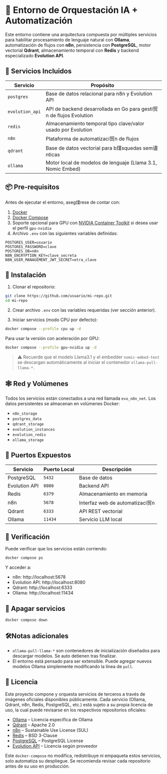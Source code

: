 # 🔧 Entorno de Orquestación IA + Automatización

Este entorno contiene una arquitectura compuesta por múltiples servicios para habilitar procesamiento de lenguaje natural con **Ollama**, automatización de flujos con **n8n**, persistencia con **PostgreSQL**, motor vectorial **Qdrant**, almacenamiento temporal con **Redis** y backend especializado **Evolution API**. 

## 🧱 Servicios Incluidos

| Servicio        | Propósito |
|----------------|----------|
| `postgres`     | Base de datos relacional para n8n y Evolution API |
| `evolution_api`| API de backend desarrollada en Go para gesti贸n de flujos Evolution |
| `redis`        | Almacenamiento temporal tipo clave/valor usado por Evolution |
| `n8n`          | Plataforma de automatizaci贸n de flujos |
| `qdrant`       | Base de datos vectorial para b煤squedas sem谩nticas |
| `ollama`       | Motor local de modelos de lenguaje (Llama 3.1, Nomic Embed) |

## 📦 Pre-requisitos

Antes de ejecutar el entorno, aseg煤rese de contar con:

1. [Docker](https://docs.docker.com/get-docker/) 
2. [Docker Compose](https://docs.docker.com/compose/install/) 
3. Soporte opcional para GPU con [NVIDIA Container Toolkit](https://docs.nvidia.com/datacenter/cloud-native/container-toolkit/install-guide.html) si desea usar el perfil `gpu-nvidia`  
4. Archivo `.env` con las siguientes variables definidas:

```env
POSTGRES_USER=usuario
POSTGRES_PASSWORD=clave
POSTGRES_DB=n8n
N8N_ENCRYPTION_KEY=clave_secreta
N8N_USER_MANAGEMENT_JWT_SECRET=otra_clave
```

## 🚀 Instalación

1. Clonar el repositorio:

```bash
git clone https://github.com/usuario/mi-repo.git
cd mi-repo
```

2. Crear archivo `.env` con las variables requeridas (ver sección anterior).

3. Iniciar servicios (modo CPU por defecto):

```bash
docker compose --profile cpu up -d
```

Para usar la versión con aceleración por GPU:

```bash
docker compose --profile gpu-nvidia up -d
```

> ⚠️ Recuerde que el modelo Llama3.1 y el embedder `nomic-embed-text` se descargan automáticamente al iniciar el contenedor `ollama-pull-llama-*`.

## 🕸️ Red y Volúmenes

Todos los servicios están conectados a una red llamada `evo_n8n_net`. Los datos persistentes se almacenan en volúmenes Docker:

- `n8n_storage`
- `postgres_data`
- `qdrant_storage`
- `evolution_instances`
- `evolution_redis`
- `ollama_storage`

## 📍 Puertos Expuestos

| Servicio     | Puerto Local | Descripción |
|--------------|--------------|-------------|
| PostgreSQL   | `5432`       | Base de datos |
| Evolution API| `8080`       | Backend API |
| Redis        | `6379`       | Almacenamiento en memoria |
| n8n          | `5678`       | Interfaz web de automatizaci贸n |
| Qdrant       | `6333`       | API REST vectorial |
| Ollama       | `11434`      | Servicio LLM local |

## 🧪 Verificación

Puede verificar que los servicios están corriendo:

```bash
docker compose ps
```

Y acceder a:

- n8n: http://localhost:5678
- Evolution API: http://localhost:8080
- Qdrant: http://localhost:6333
- Ollama: http://localhost:11434

## 🧹 Apagar servicios

```bash
docker compose down
```

## 🛠️Notas adicionales

- `ollama-pull-llama-*` son contenedores de inicialización diseñados para descargar modelos. Se auto detienen tras finalizar.
- El entorno está pensado para ser extensible. Puede agregar nuevos modelos Ollama simplemente modificando la línea de `pull`.

## 📝 Licencia

Este proyecto compone y orquesta servicios de terceros a través de imágenes oficiales disponibles públicamente. Cada servicio (Ollama, Qdrant, n8n, Redis, PostgreSQL, etc.) está sujeto a su propia licencia de uso, la cual puede revisarse en los respectivos repositorios oficiales:

- [Ollama](https://github.com/ollama/ollama) – Licencia específica de Ollama
- [Qdrant](https://github.com/qdrant/qdrant) – Apache 2.0
- [n8n](https://github.com/n8n-io/n8n) – Sustainable Use License (SUL)
- [Redis](https://github.com/redis/redis) – BSD 3-Clause
- [PostgreSQL](https://www.postgresql.org/about/licence/) – PostgreSQL License
- [Evolution API](https://github.com/atendai/evolution-api) – Licencia según proveedor

Este `docker-compose` no modifica, redistribuye ni empaqueta estos servicios, solo automatiza su despliegue. Se recomienda revisar cada repositorio antes de su uso en producción.

